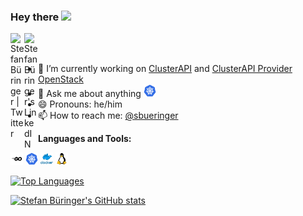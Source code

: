 ### Hey there <img src="https://media.giphy.com/media/hvRJCLFzcasrR4ia7z/giphy.gif" width="25px">

<a href="https://twitter.com/sbueringer">
  <img align="left" alt="Stefan Büringer | Twitter" width="22px" src="https://raw.githubusercontent.com/peterthehan/peterthehan/master/assets/twitter.svg" />
</a>
<a href="https://www.linkedin.com/in/stefan-b%C3%BCringer-a1b33258/">
  <img align="left" alt="Stefan Büringer's LinkedIN" width="22px" src="https://raw.githubusercontent.com/peterthehan/peterthehan/master/assets/linkedin.svg" />
</a>
</br></br>

* 🔭 I’m currently working on [ClusterAPI](https://github.com/kubernetes-sigs/cluster-api) and [ClusterAPI Provider OpenStack](https://github.com/kubernetes-sigs/cluster-api-provider-openstack)
* 💬 Ask me about anything <code><img height="20" src="https://raw.githubusercontent.com/github/explore/main/topics/kubernetes/kubernetes.png"></code>
* 😄 Pronouns: he/him
* 📫 How to reach me: [@sbueringer](https://twitter.com/sbueringer)

**Languages and Tools:**  

<code><img height="20" src="https://raw.githubusercontent.com/github/explore/main/topics/go/go.png"></code>
<code><img height="20" src="https://raw.githubusercontent.com/github/explore/main/topics/kubernetes/kubernetes.png"></code>
<code><img height="20" src="https://raw.githubusercontent.com/github/explore/main/topics/docker/docker.png"></code>
<code><img height="20" src="https://raw.githubusercontent.com/github/explore/main/topics/linux/linux.png"></code>

[![Top Languages](https://github-readme-stats.vercel.app/api/top-langs/?username=sbueringer&hide=mathematica,javascript,php&layout=compact)](https://github.com/anuraghazra/github-readme-stats)

[![Stefan Büringer's GitHub stats](https://github-readme-stats.vercel.app/api?username=sbueringer&show_icons=true&theme=vue-dark)](https://github.com/anuraghazra/github-readme-stats)
